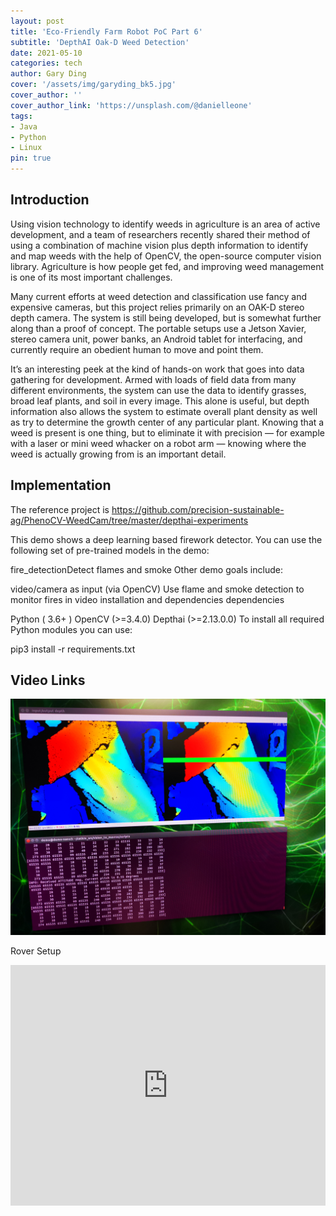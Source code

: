 ```yaml
---
layout: post
title: 'Eco-Friendly Farm Robot PoC Part 6'
subtitle: 'DepthAI Oak-D Weed Detection'
date: 2021-05-10
categories: tech
author: Gary Ding
cover: '/assets/img/garyding_bk5.jpg'
cover_author: ''
cover_author_link: 'https://unsplash.com/@danielleone'
tags: 
- Java 
- Python 
- Linux
pin: true
---
```


## Introduction 
Using vision technology to identify weeds in agriculture is an area of active development, and a team of researchers recently shared their method of using a combination of machine vision plus depth information to identify and map weeds with the help of OpenCV, the open-source computer vision library. Agriculture is how people get fed, and improving weed management is one of its most important challenges.

Many current efforts at weed detection and classification use fancy and expensive cameras, but this project relies primarily on an OAK-D stereo depth camera. The system is still being developed, but is somewhat further along than a proof of concept. The portable setups use a Jetson Xavier, stereo camera unit, power banks, an Android tablet for interfacing, and currently require an obedient human to move and point them.

It’s an interesting peek at the kind of hands-on work that goes into data gathering for development. Armed with loads of field data from many different environments, the system can use the data to identify grasses, broad leaf plants, and soil in every image. This alone is useful, but depth information also allows the system to estimate overall plant density as well as try to determine the growth center of any particular plant. Knowing that a weed is present is one thing, but to eliminate it with precision — for example with a laser or mini weed whacker on a robot arm — knowing where the weed is actually growing from is an important detail.

## Implementation

The reference project is https://github.com/precision-sustainable-ag/PhenoCV-WeedCam/tree/master/depthai-experiments

This demo shows a deep learning based firework detector. You can use the following set of pre-trained models in the demo:

fire_detectionDetect flames and smoke
Other demo goals include:

video/camera as input (via OpenCV)
Use flame and smoke detection to monitor fires in video
installation and dependencies
dependencies

Python ( 3.6+ )
OpenCV (>=3.4.0)
Depthai (>=2.13.0.0)
To install all required Python modules you can use:

pip3 install -r requirements.txt

## Video Links

![](/assets/img/rover_vfh_2.jpg)


Rover Setup
<iframe type="text/html" width="100%" height="385" src="https://www.youtube.com/embed/E74HYwpXjos" frameborder="0"></iframe>






















